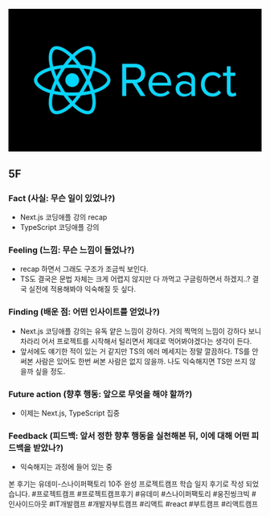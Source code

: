 ![img_react.png](../assets/img_react.png)

## 5F

### Fact (사실: 무슨 일이 있었나?)

- Next.js 코딩애플 강의 recap
- TypeScript 코딩애플 강의

### Feeling (느낌: 무슨 느낌이 들었나?)

- recap 하면서 그래도 구조가 조금씩 보인다.
- TS도 결국은 문법 자체는 크게 어렵지 않지만 다 까먹고 구글링하면서 하겠지..? 결국 실전에 적용해봐야 익숙해질 듯 싶다.

### Finding (배운 점: 어떤 인사이트를 얻었나?)

- Next.js 코딩애플 강의는 유독 얕은 느낌이 강하다. 거의 찍먹의 느낌이 강하다 보니 차라리 어서 프로젝트를 시작해서 털리면서 제대로 먹어봐야겠다는 생각이 든다.
- 앞서에도 얘기한 적이 있는 거 같지만 TS의 에러 메세지는 정말 깔끔하다. TS를 안 써본 사람은 있어도 한번 써본 사람은 없지 않을까. 나도 익숙해지면 TS만 쓰지 않을까 싶을 정도.

### Future action (향후 행동: 앞으로 무엇을 해야 할까?)

- 이제는 Next.js, TypeScript 집중

### Feedback (피드백: 앞서 정한 향후 행동을 실천해본 뒤, 이에 대해 어떤 피드백을 받았나?)

- 익숙해지는 과정에 들어 있는 중

본 후기는 유데미-스나이퍼팩토리 10주 완성 프로젝트캠프 학습 일지 후기로 작성 되었습니다. #프로젝트캠프 #프로젝트캠프후기 #유데미 #스나이퍼팩토리 #웅진씽크빅 #인사이드아웃 #IT개발캠프 #개발자부트캠프 #리액트 #react #부트캠프 #리액트캠프
